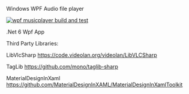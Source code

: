 Windows WPF Audio file player

[![wpf musicplayer build and test](https://github.com/barry-code/BCode.MusicPlayer/actions/workflows/main.yml/badge.svg)](https://github.com/barry-code/BCode.MusicPlayer/actions/workflows/main.yml)

.Net 6 Wpf App

Third Party Libraries:

LibVlcSharp
https://code.videolan.org/videolan/LibVLCSharp

TagLib
https://github.com/mono/taglib-sharp

MaterialDesignInXaml
https://github.com/MaterialDesignInXAML/MaterialDesignInXamlToolkit

